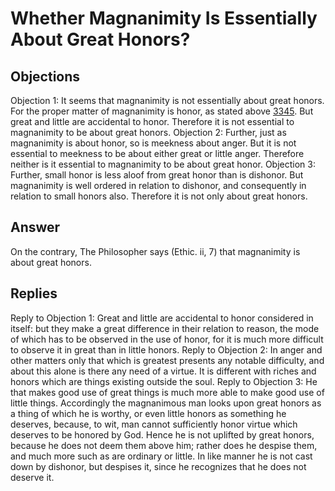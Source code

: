 # Whether Magnanimity Is Essentially About Great Honors?
## Objections
Objection 1: It seems that magnanimity is not essentially about great honors. For the proper matter of magnanimity is honor, as stated above [3345](A[1]). But great and little are accidental to honor. Therefore it is not essential to magnanimity to be about great honors.
Objection 2: Further, just as magnanimity is about honor, so is meekness about anger. But it is not essential to meekness to be about either great or little anger. Therefore neither is it essential to magnanimity to be about great honor.
Objection 3: Further, small honor is less aloof from great honor than is dishonor. But magnanimity is well ordered in relation to dishonor, and consequently in relation to small honors also. Therefore it is not only about great honors.
## Answer
On the contrary, The Philosopher says (Ethic. ii, 7) that magnanimity is about great honors.

## Replies
Reply to Objection 1: Great and little are accidental to honor considered in itself: but they make a great difference in their relation to reason, the mode of which has to be observed in the use of honor, for it is much more difficult to observe it in great than in little honors.
Reply to Objection 2: In anger and other matters only that which is greatest presents any notable difficulty, and about this alone is there any need of a virtue. It is different with riches and honors which are things existing outside the soul.
Reply to Objection 3: He that makes good use of great things is much more able to make good use of little things. Accordingly the magnanimous man looks upon great honors as a thing of which he is worthy, or even little honors as something he deserves, because, to wit, man cannot sufficiently honor virtue which deserves to be honored by God. Hence he is not uplifted by great honors, because he does not deem them above him; rather does he despise them, and much more such as are ordinary or little. In like manner he is not cast down by dishonor, but despises it, since he recognizes that he does not deserve it.